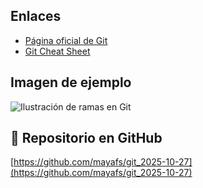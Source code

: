 

## Enlaces 

- [Página oficial de Git](https://git-scm.com/)
- [Git Cheat Sheet](https://git-scm.com/docs/git-cheat-sheet)

## Imagen de ejemplo

![Ilustración de ramas en Git](https://git-scm.com/images/branching-illustration@2x.png)

## 📂 Repositorio en GitHub

[https://github.com/mayafs/git_2025-10-27](https://github.com/mayafs/git_2025-10-27)